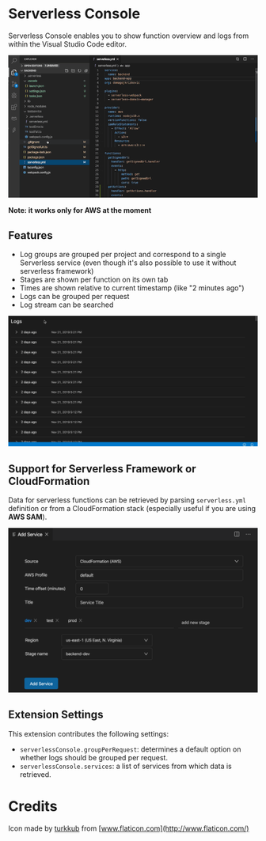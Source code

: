 # Serverless Console

Serverless Console enables you to show function overview and logs from within the Visual Studio Code editor.

![App Preview](./preview.gif)

**Note: it works only for AWS at the moment**

## Features

- Log groups are grouped per project and correspond to a single Serverless service (even though it's also possible to use it without serverless framework)
- Stages are shown per function on its own tab
- Times are shown relative to current timestamp (like "2 minutes ago")
- Logs can be grouped per request
- Log stream can be searched

![Log per Request and Search](./preview2.gif)

## Support for Serverless Framework or CloudFormation

Data for serverless functions can be retrieved by parsing `serverless.yml` definition or from a CloudFormation stack (especially useful if you are using **AWS SAM**).

![Add service page](./preview-addservice.png)

## Extension Settings

This extension contributes the following settings:

- `serverlessConsole.groupPerRequest`: determines a default option on whether logs should be grouped per request.
- `serverlessConsole.services`: a list of services from which data is retrieved.

# Credits

Icon made by [turkkub](https://www.flaticon.com/authors/turkkub) from [www.flaticon.com](http://www.flaticon.com/)
